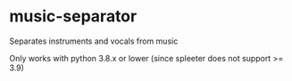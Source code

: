 # music-separator
Separates instruments and vocals from music

Only works with python 3.8.x or lower (since spleeter does not support >= 3.9)
